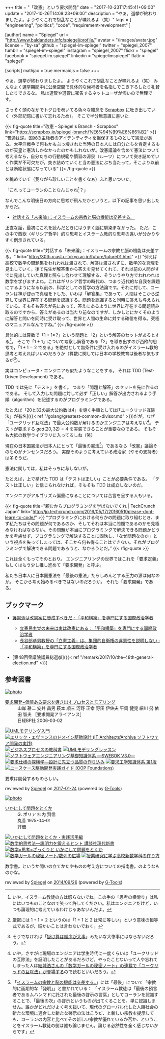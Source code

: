 +++
title = "「改憲」という要求開発"
date =  "2017-10-23T17:45:41+09:00"
update = "2017-10-26T14:08:23+09:00"
description = "やぁ，選挙が終わりましたよ。ようやくこれで胡乱なことが喋れるよ（笑）"
tags        = [ "engineering", "politics", "code", "requirement-revelopment" ]

[author]
  name      = "Spiegel"
  url       = "http://www.baldanders.info/spiegel/profile/"
  avatar    = "/images/avatar.jpg"
  license   = "by-sa"
  github    = "spiegel-im-spiegel"
  twitter   = "spiegel_2007"
  tumblr    = "spiegel-im-spiegel"
  instagram = "spiegel_2007"
  flickr    = "spiegel"
  facebook  = "spiegel.im.spiegel"
  linkedin  = "spiegelimspiegel"
  flattr    = "spiegel"

[scripts]
  mathjax = true
  mermaidjs = false
+++

やぁ，選挙が終わりましたよ。
ようやくこれで胡乱なことが喋れるよ（笑） みんなよく選挙期間中に公衆空間で具体的な候補者を名指しでこき下ろしたり礼賛したりできるな。
私は選管や選管に密告するネットユーザが怖いので無理です。

さっそく頭のなかでトグロを巻いてる色々な雑念を [Scrapbox] に吐き出していく（外部記憶に書いて忘れるため）。
そこで半分無意識に書いた

{{< fig-quote title="改憲 - Spiegel's Branch - Scrapbox" link="https://scrapbox.io/spiegel-branch/%E6%94%B9%E6%86%B2" >}} 
<q>普通は逆。国家の主権者のアイデンティティを担保するものとして憲法がある。太平洋戦争で何もかもぶっ壊された当時の日本人には自分たちを肯定するものが天皇と憲法しかなかったのかもしれないが。改憲議論を含めて憲法について考えるなら，自分たちの行動規範や慣習の源泉（ルーツ）について突き詰めていく作業が不可欠だが，突き詰めていくと当の憲法にぶち当たって，そこより以前とは断絶状態になっている</q>
{{< /fig-quote >}} 

を眺めていて（我ながら珍しいことを書くなぁ）ふと思いついた。

「これってコーランのことなんじゃね[^quran1]？」

[^quran1]: いや，イスラーム教徒の方は怒らないでね。この手の「思考の横滑り」は私にはいつものことなので笑って許してください。私はエンジニアだけど，いつも論理的に考えているわけじゃあないんだよ。

なんでこんな明後日の方向に思考が飛んだかというと，以下の記事を思い出したからだ。

- [対話する「未来論」：イスラームの宗教と脳の機能は交差する。](http://30th.rcast.u-tokyo.ac.jp/future/future01.html)

正直な話，最初にこれを読んだときにはうまく脳に馴染まなかった。
ただ，この中で西欧（ギリシア哲学）的な思考とイスラーム教的な思考の違いが分かりやすく例示されている。

{{< fig-quote title="対話する「未来論」：イスラームの宗教と脳の機能は交差する。" link="http://30th.rcast.u-tokyo.ac.jp/future/future01.html" >}} 
<q>例えば高校で数学の問題集をわれわれは渡されて、解答は渡されずに、数学的な真理を見出していく。後で先生が解答集から答えを見せてくれて、それ以前の人間がすでに見出していた真理と照らし合わせて理解する、そういうやり方でわれわれは数学を学びますよね。これはギリシア哲学の時代の、つまり近代的な自我を課題にするようになる以前の、科学としての哲学の方法論です。それに対して、コーランは神が啓示で真理を下した、いわば「解答集」であって、人間はそこから逆算して世界に存在する問題を認識する。問題を認識すると同時に答えも与えられている。そもそも答えが先にあって、答えにあるように世界に存在する問題読み取るのですから、答えがあるのは当たり前なのですが、しかしとにかくそのように解答と問いを同時に受け取って、世界と人間の生命に対する確信を得る。究極のマニュアルなんですね。</q>
{{< /fig-quote >}} 

具体的には算数で「$1+1=\,?$」という問題と「$2$」という解答のセットがあるとする[^math1]。
そこで「$1+1$」について考察し解答である「$2$」を導き出すのが西欧的思考で，「$1+1=2$ である」を絶対として無条件に受け入れるのがイスラーム教的思考と考えればいいのだろうか（算数に関しては日本の学校教育は後者な気もするが[^ed1]）。

[^math1]: 厳密には $1+1=2$ というのは「$1+1$ と $2$ は常に等しい」という意味の恒等式であるが，細かいことは言わないでおく。
[^ed1]: そうでなければ「[掛け算は順序が大事](http://www.baldanders.info/spiegel/log2/000744.shtml "日本の「算数」は壊れてる？ — Baldanders.info")」みたいな大惨事にはならないだろう。

実はコンピュータ・エンジニアも似たようなことをする。
それは TDD (Test-Driven Development) である。

TDD では先に「テスト」を書く。
つまり「問題と解答」のセットを先に作るのである。
そして入力した問題に対して必ず「正しい」解答が出力されるよう手順（algorithm）を記述するのがプログラミングである。

たとえば「20と32の最大公約数は4」を導く手順としては[「ユークリッド互除法」が有名]({{< ref "/golang/greatest-common-divisor.md" >}})だが，なぜ「ユークリッド互除法」で最大公約数が解けるのかエンジニアは考えない[^gcd1]。
テストが要求する $gcd(20,32)=4$ を実装できることが重要なのである。
そもそも大抵の数学ライブラリに入ってるしね（笑）

[^gcd1]: いや，さすがに現場のエンジニアは学生時代に一度くらいは「ユークリッドの互除法」を証明したことがあるだろけど。やったことないって人や忘れてしまった人は[結城浩さんの「数学ガールの秘密ノート」の連載で「ユークリッドの互除法」が登場する](https://cakes.mu/posts/16292)ので読むといいだろう。

現在の日本国憲法が日本人にとって「最後の憲法[^quran2]」であるなら「改憲」議論そのものがナンセンスだろう。
実際そのように考えている政治家（やその支持者）は多そうだ。

[^quran2]: 「[イスラームの宗教と脳の機能は交差する。](http://30th.rcast.u-tokyo.ac.jp/future/future01.html)」には「最後」について「宗教的に画期的な「発明」」と書かれている： 「イスラーム教徒は「最後の預言者であるムハンマドに託された最後の啓示の言葉」としてコーランを認識することで、「最後の次」の啓示というものが出てくることを、単に認識しません。誰かがどれだけよく考え抜いて、現代のグローバル化した人類社会の新たな環境に適合した新たな啓示の法はこうだ、と新しい宗教を提示しても、コーランの内容と比べてその新しい宗教が優れているか否か、ということをイスラーム教徒の側は誰も論じません。論じる必然性を全く感じないからです」

憲法に関しては，私はそっちに与しないが。

たとえば，上で挙げた TDD は「テストは正しい」ことが必要条件である。
「テストは正しい」と信じられなければ，そもそも TDD は成立しないのだ。

エンジニアがアルゴリズム偏重になることについては苦言を呈する人もいる。

{{< fig-quote title="頼むからプログラミングを学ばないでくれ | TechCrunch Japan" link="http://jp.techcrunch.com/2016/05/17/20160510please-dont-learn-to-code/" >}}
<q>プログラミングにおける何らかの問題に取り組むとき、まず私たちはその問題が何であるのか、そしてそれは本当に問題であるのかを見極めなければならない。その問題が本当にプログラミングで解決できる問題かどうかを考慮せず、プログラミングで解決することに固執し、「なぜ問題なのか」という視点を失ってしまっては、そこから何も得ることはできない。それがプログラミングで解決できる問題であろうと、なかろうとだ。</q>
{{< /fig-quote >}}

これは全くもってそのとおり。
エンジニアリングの世界ではこれを「要求定義」もしくはもう少し推し進めて「要求開発」と呼ぶ。

私たち日本人に日本国憲法を「最後の憲法」たらしめんとする圧力の源は何なのか。
そこから考え始めるべきではないのだろうか。
それも「要求開発」である。

## ブックマーク

- [護憲派は改憲案に賛成すべきだ : 「平和構築」を専門にする国際政治学者](http://shinodahideaki.blog.jp/archives/16834872.html)
    - [立憲民主党の未来は実は改憲にある : 「平和構築」を専門にする国際政治学者](http://shinodahideaki.blog.jp/archives/21571730.html)
    - [長谷部恭男教授の「立憲主義」は、集団的自衛権の違憲性を説明しない : 「平和構築」を専門にする国際政治学者](http://shinodahideaki.blog.jp/archives/21632477.html)

- [第48回衆議院議員総選挙]({{< ref "/remark/2017/10/the-48th-general-election.md" >}})

[Scrapbox]: https://scrapbox.io/spiegel-branch/ "Spiegel's Branch - Scrapbox"
[ATOM]: https://atom.io/
[Go 言語]: https://golang.org/ "The Go Programming Language"
[go-plus]: https://atom.io/packages/go-plus

## 参考図書

<div class="hreview" ><a class="item url" href="http://www.amazon.co.jp/exec/obidos/ASIN/4822282686/baldandersinf-22/"><img src="https://images-fe.ssl-images-amazon.com/images/I/512Y77Y5WDL._SL160_.jpg" alt="photo" class="photo"  /></a><dl ><dt class="fn"><a class="item url" href="http://www.amazon.co.jp/exec/obidos/ASIN/4822282686/baldandersinf-22/">要求開発~価値ある要求を導き出すプロセスとモデリング</a></dt><dd>山岸 耕二 安井 昌男 萩本 順三 河野 正幸 野田 伊佐夫 平鍋 健児 細川 努 依田 智夫 ［要求開発アライアンス］ </dd><dd>日経BP社 2006-03-02</dd></dl><p class="similar"><a href="http://www.amazon.co.jp/exec/obidos/ASIN/4822283585/baldandersinf-22/" target="_top"><img src="http://images.amazon.com/images/P/4822283585.09._SCTHUMBZZZ_.jpg"  alt="UMLモデリング入門"  /></a> <a href="http://www.amazon.co.jp/exec/obidos/ASIN/4798121967/baldandersinf-22/" target="_top"><img src="http://images.amazon.com/images/P/4798121967.09._SCTHUMBZZZ_.jpg"  alt="エリック・エヴァンスのドメイン駆動設計 (IT Architects’Archive ソフトウェア開発の実践)"  /></a> <a href="http://www.amazon.co.jp/exec/obidos/ASIN/4492961143/baldandersinf-22/" target="_top"><img src="http://images.amazon.com/images/P/4492961143.09._SCTHUMBZZZ_.jpg"  alt="ビジネスプロセスの教科書"  /></a> <a href="http://www.amazon.co.jp/exec/obidos/ASIN/4822283496/baldandersinf-22/" target="_top"><img src="http://images.amazon.com/images/P/4822283496.09._SCTHUMBZZZ_.jpg"  alt="UMLモデリングレッスン"  /></a> <a href="http://www.amazon.co.jp/exec/obidos/ASIN/4274505219/baldandersinf-22/" target="_top"><img src="http://images.amazon.com/images/P/4274505219.09._SCTHUMBZZZ_.jpg"  alt="ソフトウェアエンジニアリング基礎知識体系 ―SWEBOK V3.0―"  /></a> <a href="http://www.amazon.co.jp/exec/obidos/ASIN/4320023528/baldandersinf-22/" target="_top"><img src="http://images.amazon.com/images/P/4320023528.09._SCTHUMBZZZ_.jpg"  alt="要求仕様の探検学―設計に先立つ品質の作り込み"  /></a> <a href="http://www.amazon.co.jp/exec/obidos/ASIN/4764904047/baldandersinf-22/" target="_top"><img src="http://images.amazon.com/images/P/4764904047.09._SCTHUMBZZZ_.jpg"  alt="要求工学知識体系 第1版"  /></a> <a href="http://www.amazon.co.jp/exec/obidos/ASIN/4798114456/baldandersinf-22/" target="_top"><img src="http://images.amazon.com/images/P/4798114456.09._SCTHUMBZZZ_.jpg"  alt="ユースケース駆動開発実践ガイド (OOP Foundations)"  /></a> </p>
<p class="description">要求は開発するものらしい。</p>
<p class="gtools" >reviewed by <a href='#maker' class='reviewer'>Spiegel</a> on <abbr class="dtreviewed" title="2017-01-24">2017-01-24</abbr> (powered by <a href="http://www.goodpic.com/mt/aws/index.html" >G-Tools</a>)</p>
</div>

<div class="hreview" ><a class="item url" href="http://www.amazon.co.jp/exec/obidos/ASIN/4621045938/baldandersinf-22/"><img src="http://ecx.images-amazon.com/images/I/51XGP8AFX2L._SL160_.jpg" alt="photo" class="photo"  /></a><dl ><dt class="fn"><a class="item url" href="http://www.amazon.co.jp/exec/obidos/ASIN/4621045938/baldandersinf-22/">いかにして問題をとくか</a></dt><dd>G. ポリア 柿内 賢信 </dd><dd>丸善 1975-04-01</dd><dd>評価<abbr class="rating" title="4"><img src="http://g-images.amazon.com/images/G/01/detail/stars-4-0.gif" alt="" /></abbr> </dd></dl><p class="similar"><a href="http://www.amazon.co.jp/exec/obidos/ASIN/4621085298/baldandersinf-22/" target="_top"><img src="http://images.amazon.com/images/P/4621085298.09._SCTHUMBZZZ_.jpg"  alt="いかにして問題をとくか・実践活用編"  /></a> <a href="http://www.amazon.co.jp/exec/obidos/ASIN/4061497863/baldandersinf-22/" target="_top"><img src="http://images.amazon.com/images/P/4061497863.09._SCTHUMBZZZ_.jpg"  alt="数学的思考法―説明力を鍛えるヒント  講談社現代新書"  /></a> <a href="http://www.amazon.co.jp/exec/obidos/ASIN/462108819X/baldandersinf-22/" target="_top"><img src="http://images.amazon.com/images/P/462108819X.09._SCTHUMBZZZ_.jpg"  alt="数学×思考=ざっくりと  いかにして問題をとくか"  /></a> <a href="http://www.amazon.co.jp/exec/obidos/ASIN/4797375698/baldandersinf-22/" target="_top"><img src="http://images.amazon.com/images/P/4797375698.09._SCTHUMBZZZ_.jpg"  alt="数学ガールの秘密ノート/数列の広場"  /></a> <a href="http://www.amazon.co.jp/exec/obidos/ASIN/4185086180/baldandersinf-22/" target="_top"><img src="http://images.amazon.com/images/P/4185086180.09._SCTHUMBZZZ_.jpg"  alt="授業研究に学ぶ高校新数学科の在り方"  /></a> </p>
<p class="description" >数学書。というか問いの立てかたやものの考え方についての指南書。のようなものかな。</p>
<p class="gtools" >reviewed by <a href="#maker" class="reviewer">Spiegel</a> on <abbr class="dtreviewed" title="2014-09-26">2014/09/26</abbr> (powered by <a href="http://www.goodpic.com/mt/aws/index.html">G-Tools</a>)</p>
</div>


<!-- eof -->
